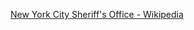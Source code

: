 ﻿[New York City Sheriff's Office - Wikipedia](https://en.wikipedia.org/wiki/New_York_City_Sheriff%27s_Office)